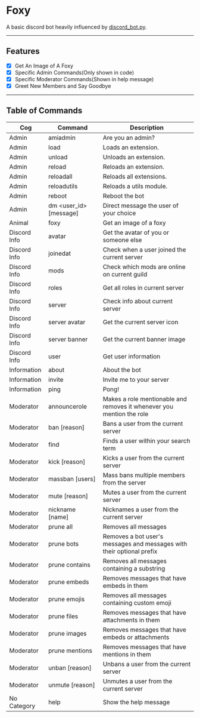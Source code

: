 # Foxy
 
A basic discord bot heavily influenced by [discord_bot.py](https://github.com/AlexFlipnote/discord_bot.py).

---

## Features

- [x] Get An Image of A Foxy
- [x] Specific Admin Commands(Only shown in code)
- [x] Specific Moderator Commands(Shown in help message)
- [x] Greet New Members and Say Goodbye

---

## Table of Commands

Cog | Command | Description
--- | --- | ---
Admin | amiadmin | Are you an admin?
Admin | load <name> | Loads an extension.
Admin | unload <name> | Unloads an extension.
Admin | reload <name> | Reloads an extension.
Admin | reloadall | Reloads all extensions.
Admin | reloadutils <name> | Reloads a utils module.
Admin | reboot | Reboot the bot
Admin | dm <user_id> [message] | Direct message the user of your choice
Animal | foxy | Get an image of a foxy
Discord Info | avatar <user> | Get the avatar of you or someone else
Discord Info | joinedat <user> | Check when a user joined the current server
Discord Info | mods | Check which mods are online on current guild
Discord Info | roles | Get all roles in current server
Discord Info | server | Check info about current server
Discord Info | server avatar | Get the current server icon
Discord Info | server banner | Get the current banner image
Discord Info | user <user> | Get user information
Information | about | About the bot
Information | invite | Invite me to your server
Information | ping | Pong!
Moderator | announcerole <role> | Makes a role mentionable and removes it whenever you mention the role
Moderator | ban <user> [reason] | Bans a user from the current server
Moderator | find | Finds a user within your search term
Moderator | kick <user> [reason] | Kicks a user from the current server
Moderator | massban <reason> [users] | Mass bans multiple members from the server
Moderator | mute <user> [reason] | Mutes a user from the current server
Moderator | nickname <user> [name] | Nicknames a user from the current server
Moderator | prune all | Removes all messages
Moderator | prune bots <prefix> | Removes a bot user's messages and messages with their optional prefix
Moderator | prune contains <string> | Removes all messages containing a substring
Moderator | prune embeds | Removes messages that have embeds in them
Moderator | prune emojis | Removes all messages containing custom emoji
Moderator | prune files | Removes messages that have attachments in them
Moderator | prune images | Removes messages that have embeds or attachments 
Moderator | prune mentions | Removes messages that have mentions in them
Moderator | unban <user> [reason] | Unbans a user from the current server
Moderator | unmute <user> [reason] | Unmutes a user from the current server
No Category | help | Show the help message